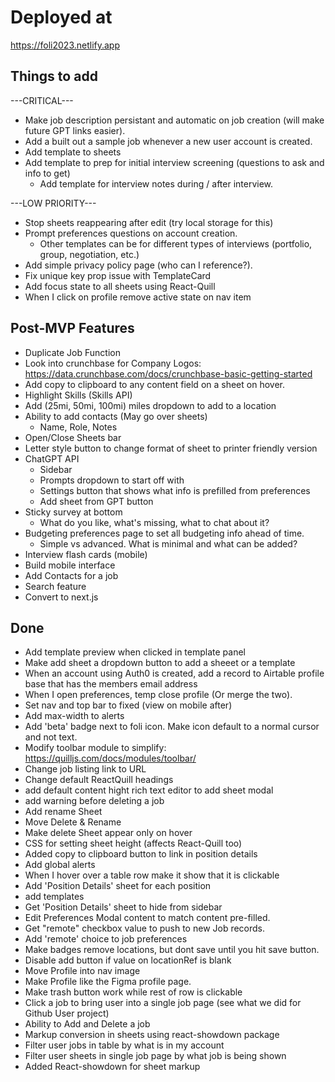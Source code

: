 # Deployed at

https://foli2023.netlify.app

## Things to add

---CRITICAL---

- Make job description persistant and automatic on job creation (will make future GPT links easier).
- Add a built out a sample job whenever a new user account is created.
- Add template to sheets
- Add template to prep for initial interview screening (questions to ask and info to get)
  - Add template for interview notes during / after interview.

---LOW PRIORITY---

- Stop sheets reappearing after edit (try local storage for this)
- Prompt preferences questions on account creation.
  - Other templates can be for different types of interviews (portfolio, group, negotiation, etc.)
- Add simple privacy policy page (who can I reference?).
- Fix unique key prop issue with TemplateCard
- Add focus state to all sheets using React-Quill
- When I click on profile remove active state on nav item

## Post-MVP Features

- Duplicate Job Function
- Look into crunchbase for Company Logos: https://data.crunchbase.com/docs/crunchbase-basic-getting-started
- Add copy to clipboard to any content field on a sheet on hover.
- Highlight Skills (Skills API)
- Add (25mi, 50mi, 100mi) miles dropdown to add to a location
- Ability to add contacts (May go over sheets)
  - Name, Role, Notes
- Open/Close Sheets bar
- Letter style button to change format of sheet to printer friendly version
- ChatGPT API
  - Sidebar
  - Prompts dropdown to start off with
  - Settings button that shows what info is prefilled from preferences
  - Add sheet from GPT button
- Sticky survey at bottom
  - What do you like, what's missing, what to chat about it?
- Budgeting preferences page to set all budgeting info ahead of time.
  - Simple vs advanced. What is minimal and what can be added?
- Interview flash cards (mobile)
- Build mobile interface
- Add Contacts for a job
- Search feature
- Convert to next.js

## Done

- Add template preview when clicked in template panel
- Make add sheet a dropdown button to add a sheeet or a template
- When an account using Auth0 is created, add a record to Airtable profile base that has the members email address
- When I open preferences, temp close profile (Or merge the two).
- Set nav and top bar to fixed (view on mobile after)
- Add max-width to alerts
- Add 'beta' badge next to foli icon. Make icon default to a normal cursor and not text.
- Modify toolbar module to simplify: https://quilljs.com/docs/modules/toolbar/
- Change job listing link to URL
- Change default ReactQuill headings
- add default content hight rich text editor to add sheet modal
- add warning before deleting a job
- Add rename Sheet
- Move Delete & Rename
- Make delete Sheet appear only on hover
- CSS for setting sheet height (affects React-Quill too)
- Added copy to clipboard button to link in position details
- Add global alerts
- When I hover over a table row make it show that it is clickable
- Add 'Position Details' sheet for each position
- add templates
- Get 'Position Details' sheet to hide from sidebar
- Edit Preferences Modal content to match content pre-filled.
- Get "remote" checkbox value to push to new Job records.
- Add 'remote' choice to job preferences
- Make badges remove locations, but dont save until you hit save button.
- Disable add button if value on locationRef is blank
- Move Profile into nav image
- Make Profile like the Figma profile page.
- Make trash button work while rest of row is clickable
- Click a job to bring user into a single job page (see what we did for Github User project)
- Ability to Add and Delete a job
- Markup conversion in sheets using react-showdown package
- Filter user jobs in table by what is in my account
- Filter user sheets in single job page by what job is being shown
- Added React-showdown for sheet markup

